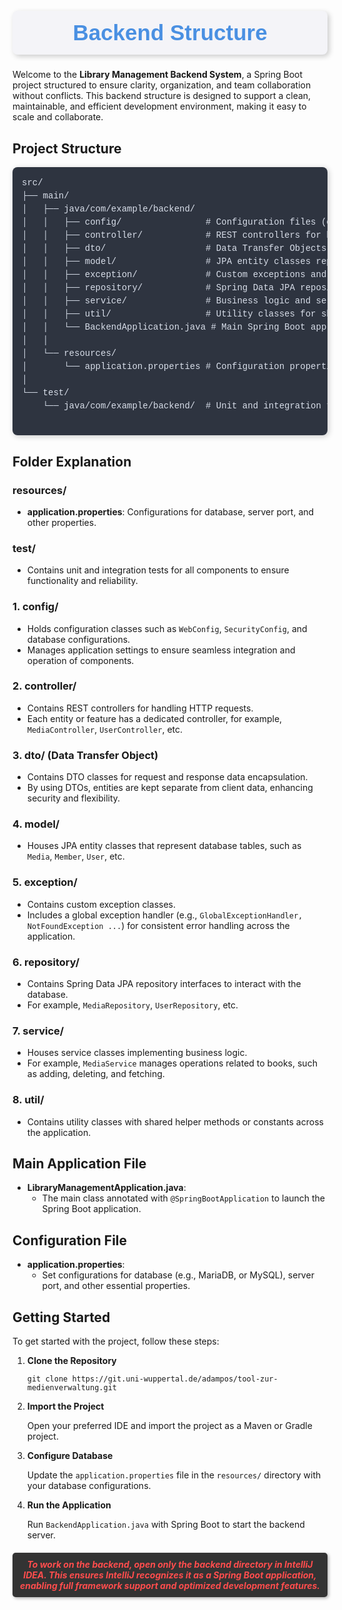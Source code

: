 <h1 style="
    font-size: 2.5em; 
    color: #4A90E2; 
    background-color: #F4F4F8; 
    padding: 15px 20px; 
    text-align: center; 
    border-radius: 8px; 
    font-family: Arial, sans-serif; 
    box-shadow: 3px 3px 8px rgba(0, 0, 0, 0.2);
">
    Backend Structure
</h1>


<p>
  Welcome to the <strong>Library Management Backend System</strong>, a Spring Boot project structured to ensure clarity, organization, and team collaboration without conflicts. This backend structure is designed to support a clean, maintainable, and efficient development environment, making it easy to scale and collaborate.
</p>

<h2>Project Structure</h2>
<pre style="
    background-color: #2E3440; 
    color: #D8DEE9; 
    padding: 15px; 
    font-size: 1em; 
    border-radius: 8px; 
    font-family: 'Courier New', monospace; 
    overflow-x: auto;
    box-shadow: 2px 2px 10px rgba(0, 0, 0, 0.2);
    line-height: 1.5;
    ">
src/
├── main/
│   ├── java/com/example/backend/
│   │   ├── config/                # Configuration files (e.g., WebConfig, SecurityConfig)
│   │   ├── controller/            # REST controllers for handling HTTP requests
│   │   ├── dto/                   # Data Transfer Objects (DTOs) for request and response encapsulation
│   │   ├── model/                 # JPA entity classes representing database tables
│   │   ├── exception/             # Custom exceptions and global error handling
│   │   ├── repository/            # Spring Data JPA repository interfaces
│   │   ├── service/               # Business logic and service layer
│   │   ├── util/                  # Utility classes for shared helper methods
│   │   └── BackendApplication.java # Main Spring Boot application class
│   │
│   └── resources/
│       └── application.properties # Configuration properties (e.g., database settings, server port)
│
└── test/
    └── java/com/example/backend/  # Unit and integration tests

</pre>


<h2>Folder Explanation</h2>
<h3>resources/</h3>
<ul>
  <li><strong>application.properties</strong>: Configurations for database, server port, and other properties.</li>
</ul>

<h3>test/</h3>
<ul>
  <li>Contains unit and integration tests for all components to ensure functionality and reliability.</li>
</ul>

<h3>1. <strong>config/</strong></h3>
<ul>
  <li>Holds configuration classes such as <code>WebConfig</code>, <code>SecurityConfig</code>, and database configurations.</li>
  <li>Manages application settings to ensure seamless integration and operation of components.</li>
</ul>

<h3>2. <strong>controller/</strong></h3>
<ul>
  <li>Contains REST controllers for handling HTTP requests.</li>
  <li>Each entity or feature has a dedicated controller, for example, <code>MediaController</code>, <code>UserController</code>, etc.</li>
</ul>

<h3>3. <strong>dto/</strong> (Data Transfer Object)</h3>
<ul>
  <li>Contains DTO classes for request and response data encapsulation.</li>
  <li>By using DTOs, entities are kept separate from client data, enhancing security and flexibility.</li>
</ul>

<h3>4. <strong>model/</strong></h3>
<ul>
  <li>Houses JPA entity classes that represent database tables, such as <code>Media</code>, <code>Member</code>, <code>User</code>, etc.</li>
</ul>

<h3>5. <strong>exception/</strong></h3>
<ul>
  <li>Contains custom exception classes.</li>
  <li>Includes a global exception handler (e.g., <code>GlobalExceptionHandler, NotFoundException ...</code>) for consistent error handling across the application.</li>
</ul>

<h3>6. <strong>repository/</strong></h3>
<ul>
  <li>Contains Spring Data JPA repository interfaces to interact with the database.</li>
  <li>For example, <code>MediaRepository</code>, <code>UserRepository</code>, etc.</li>
</ul>

<h3>7. <strong>service/</strong></h3>
<ul>
  <li>Houses service classes implementing business logic.</li>
  <li>For example, <code>MediaService</code> manages operations related to books, such as adding, deleting, and fetching.</li>
</ul>

<h3>8. <strong>util/</strong></h3>
<ul>
  <li>Contains utility classes with shared helper methods or constants across the application.</li>
</ul>

<h2>Main Application File</h2>
<ul>
  <li><strong>LibraryManagementApplication.java</strong>:
    <ul>
      <li>The main class annotated with <code>@SpringBootApplication</code> to launch the Spring Boot application.</li>
    </ul>
  </li>
</ul>

<h2>Configuration File</h2>
<ul>
  <li><strong>application.properties</strong>:
    <ul>
      <li>Set configurations for database (e.g., MariaDB, or MySQL), server port, and other essential properties.</li>
    </ul>
  </li>
</ul>

<h2>Getting Started</h2>
<p>To get started with the project, follow these steps:</p>
<ol>
  <li><strong>Clone the Repository</strong>
    <pre><code>git clone https://git.uni-wuppertal.de/adampos/tool-zur-medienverwaltung.git</code></pre>
  </li>

  <li><strong>Import the Project</strong>
    <p>Open your preferred IDE and import the project as a Maven or Gradle project.</p>
  </li>

  <li><strong>Configure Database</strong>
    <p>Update the <code>application.properties</code> file in the <code>resources/</code> directory with your database configurations.</p>
  </li>

  <li><strong>Run the Application</strong>
    <p>Run <code>BackendApplication.java</code> with Spring Boot to start the backend server.</p>
  </li>
</ol>

<h5 style="color: #ff4d4d; background-color: #333333; padding: 10px; border-radius: 5px; font-weight: bold; text-align: center; box-shadow: 2px 2px 5px rgba(0,0,0,0.3);">To work on the backend, open only the backend directory in IntelliJ IDEA. This ensures IntelliJ recognizes it as a Spring Boot application, enabling full framework support and optimized development features.</h5>